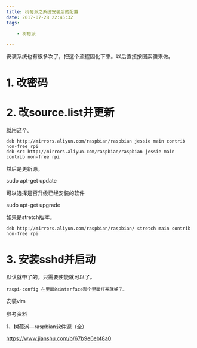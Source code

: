 ```yaml
---
title: 树莓派之系统安装后的配置
date: 2017-07-28 22:45:32
tags:

	- 树莓派

---
```


安装系统也有很多次了，把这个流程固化下来。以后直接按图索骥来做。

# 1. 改密码



# 2. 改source.list并更新

就用这个。

```
deb http://mirrors.aliyun.com/raspbian/raspbian jessie main contrib non-free rpi
deb-src http://mirrors.aliyun.com/raspbian/raspbian jessie main contrib non-free rpi
```

然后是更新源。

sudo apt-get update

可以选择是否升级已经安装的软件

sudo apt-get upgrade

如果是stretch版本。

````
deb http://mirrors.aliyun.com/raspbian/raspbian/ stretch main contrib non-free rpi
````



# 3. 安装sshd并启动

默认就带了的。只需要使能就可以了。

```
raspi-config 在里面的interface那个里面打开就好了。
```



安装vim



参考资料

1、树莓派—raspbian软件源（全）

https://www.jianshu.com/p/67b9e6ebf8a0